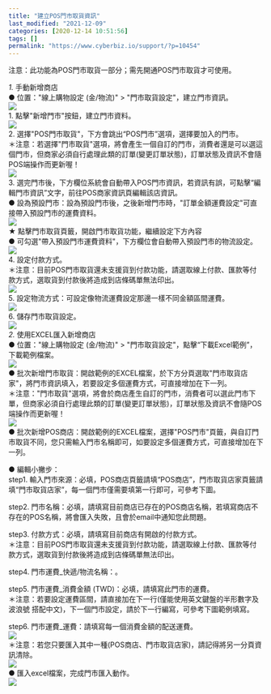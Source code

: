```yaml
---
title: "建立POS門市取貨資訊"
last_modified: "2021-12-09"
categories: [2020-12-14 10:51:56]
tags: []
permalink: "https://www.cyberbiz.io/support/?p=10454"
---
```


注意：此功能為POS門市取貨一部分；需先開通POS門市取貨才可使用。  

_1._   手動新增商店  
● 位置："線上購物設定 (金/物流)" > "門市取貨設定"，建立門市資訊。  
![](https://www.cyberbiz.co/support/wp-content/uploads/2021/01/建立門市取貨資訊01.png)  
1\. 點擊"新增門市"按鈕，建立門市資料。  
![](https://www.cyberbiz.co/support/wp-content/uploads/2021/01/建立門市取貨資訊02.png)  
2\. 選擇"POS門市取貨"，下方會跳出“POS門市”選項，選擇要加入的門市。  
＊注意：若選擇"門市取貨"選項，將會產生一個自訂的門市，消費者還是可以選這個門市，但商家必須自行處理此類的訂單(變更訂單狀態)，訂單狀態及資訊不會隨POS端操作而更新喔！  
![](https://www.cyberbiz.co/support/wp-content/uploads/2021/01/建立門市取貨資訊03.png)  
3\. 選完門市後，下方欄位系統會自動帶入POS門市資訊，若資訊有誤，可點擊“編輯門市資訊”文字，前往POS商家資訊頁編輯該店資訊。  
● 設為預設門市：設為預設門市後，之後新增門市時，"訂單金額運費設定"可直接帶入預設門市的運費資料。  
![](https://www.cyberbiz.co/support/wp-content/uploads/2021/01/建立門市取貨資訊04.png)  
★ 點擊門市取貨頁籤，開啟門市取貨功能，繼續設定下方內容  
● 可勾選"帶入預設門市運費資料"，下方欄位會自動帶入預設門市的物流設定。  
![](https://www.cyberbiz.io/support/wp-content/uploads/2021/06/建立門市取貨資訊10.png)  
4\. 設定付款方式。  
＊注意：目前POS門市取貨還未支援貨到付款功能，請選取線上付款、匯款等付款方式，選取貨到付款後將造成到店條碼單無法印出。  
![](https://www.cyberbiz.co/support/wp-content/uploads/2021/01/建立門市取貨資訊05.png)  
5\. 設定物流方式：可設定像物流運費設定那邊一樣不同金額區間運費。  
![](https://www.cyberbiz.io/support/wp-content/uploads/2021/06/建立門市取貨資訊06.png)  
6\. 儲存門市取貨設定。  
![](https://www.cyberbiz.io/support/wp-content/uploads/2021/06/建立門市取貨資訊07.png)  
_2._   使用EXCEL匯入新增商店  
● 位置："線上購物設定 (金/物流)" > "門市取貨設定"，點擊“下載Excel範例”，下載範例檔案。  
![](https://www.cyberbiz.co/support/wp-content/uploads/2021/01/建立門市取貨資訊08.png)  
● 批次新增門市取貨：開啟範例的EXCEL檔案，於下方分頁選取"門市取貨店家"，將門市資訊填入，若要設定多個運費方式，可直接增加在下一列。  
＊注意："門市取貨"選項，將會於商店產生自訂的門市，消費者可以選此門市下單，但商家必須自行處理此類的訂單(變更訂單狀態)，訂單狀態及資訊不會隨POS端操作而更新喔！  
![](https://www.cyberbiz.co/support/wp-content/uploads/2020/12/門市取貨_Add_store_excel-1.png)  
●
批次新增POS商店：開啟範例的EXCEL檔案，選擇"POS門市"頁籤，與自訂門市取貨不同，您只需輸入門市名稱即可，如要設定多個運費方式，可直接增加在下一列。  

● 編輯小撇步：  
step1. 輸入門市來源：必填，POS商店頁籤請填“POS商店”，門市取貨店家頁籤請填“門市取貨店家”，每一個門市僅需要填第一行即可，可參考下圖。  

step2. 門市名稱：必填，請填寫目前商店已存在的POS商店名稱，若填寫商店不存在的POS名稱，將會匯入失敗，且會於email中通知您此問題。  

step3. 付款方式：必填，請填寫目前商店有開啟的付款方式。  
＊注意：目前POS門市取貨還未支援貨到付款功能，請選取線上付款、匯款等付款方式，選取貨到付款後將造成到店條碼單無法印出。  

step4. 門市運費_快遞/物流名稱：。  

step5. 門市運費_消費金額 (TWD)：必填，請填寫此門市的運費。  
＊注意：若要設定運費區間，請直接加在下一行(僅能使用英文鍵盤的半形數字及波浪號 搭配中文)，下一個門市設定，請於下一行編寫，可參考下圖範例填寫。  

step6. 門市運費_運費：請填寫每一個消費金額的配送運費。  
![](https://www.cyberbiz.co/support/wp-content/uploads/2021/01/建立門市取貨資訊09.png)  
＊注意：若您只要匯入其中一種(POS商店、門市取貨店家)，請記得將另一分頁資訊清除。  
![](https://www.cyberbiz.co/support/wp-content/uploads/2020/12/門市取貨_Add_POS_excel_empty.png)  
● 匯入excel檔案，完成門市匯入動作。  
![](https://www.cyberbiz.co/support/wp-content/uploads/2020/12/門市取貨_upload_excel.png)  

